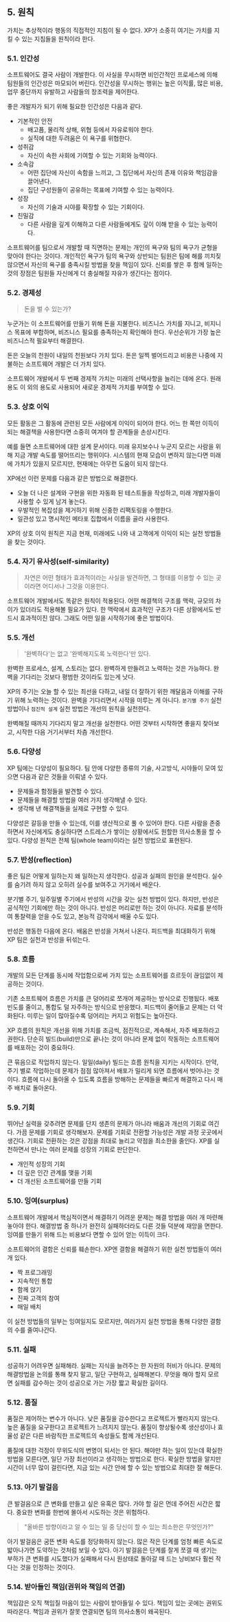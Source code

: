 
## 5. 원칙

가치는 추상적이라 행동의 직접적인 지침이 될 수 없다. 
XP가 소중히 여기는 가치를 지킬 수 있는 지침들을 원칙이라 한다.  

### 5.1. 인간성

소프트웨어도 결국 사람이 개발한다. 
이 사실을 무시하면 비인간적인 프로세스에 의해 팀원들의 인간성은 마모되어 버린다. 
인간성을 무시하는 행위는 높은 이직률, 많은 비용, 업무 중단까지 유발하고 사람들의 창조력을 제어한다.

좋은 개발자가 되기 위해 필요한 인간성은 다음과 같다.

* 기본적인 안전 
    * 배고픔, 물리적 상해, 위협 등에서 자유로워야 한다.
    * 실직에 대한 두려움은 이 욕구를 위협한다.
* 성취감
    * 자신이 속한 사회에 기여할 수 있는 기회와 능력이다. 
* 소속감
    * 어떤 집단에 자신이 속함을 느끼고, 그 집단에서 자신의 존재 이유와 책임감을 끌어낸다.
    * 집단 구성원들이 공유하는 목표에 기여할 수 있는 능력이다.
* 성장
    * 자신의 기술과 시야를 확장할 수 있는 기회이다.
* 친밀감
    * 다른 사람을 깊게 이해하고 다른 사람들에게도 깊이 이해 받을 수 있는 능력이다.

소프트웨어를 팀으로서 개발할 때 직면하는 문제는 개인의 욕구와 팀의 욕구가 균형을 맞아야 한다는 것이다. 
개인적인 욕구가 팀의 욕구와 상반되는 팀원은 팀에 해를 끼치짖 않으면서 자신의 욕구를 충족시킬 방법을 찾을 책임이 있다. 
신뢰를 쌓은 후 함께 일하는 것의 장점은 팀원들 자신에게 더 충실해질 자유가 생긴다는 점이다. 

### 5.2. 경제성

> 돈을 벌 수 있는가? 

누군가는 이 소프트웨어를 만들기 위해 돈을 지불한다. 
비즈니스 가치를 지니고, 비지니스 목표에 부합하며, 비즈니스 필요를 충족하는지 확인해야 한다. 
우선순위가 가장 높은 비즈니스적 필요부터 해결한다. 

돈은 오늘의 천원이 내일의 천원보다 가치 있다. 
돈은 일찍 벌어드리고 비용은 나중에 지불하는 소프트웨어 개발은 더 가치 있다. 

소프트웨어 개발에서 두 번째 경제적 가치는 미래의 선택사항을 늘리는 데에 온다. 
원래 용도 이 외의 용도로 사용되어 새로운 경제적 가치를 부여할 수 있다. 

### 5.3. 상호 이익

모든 활동은 그 활동에 관련된 모든 사람에게 이익이 되어야 한다. 
어느 한 쪽만 이득이 되는 해결책을 사용한다면 소중히 여겨야 할 관계들을 손상시킨다. 

예를 들면 소프트웨어에 대한 설계 문서이다. 
미래 유지보수나 누군지 모르는 사람을 위해 지금 개발 속도를 떨어뜨리는 행위이다. 
시스템의 현재 모습이 변하지 않는다면 미래에 가치가 있을지 모르지만, 현재에는 아무런 도움이 되지 않는다. 

XP에선 이런 문제를 다음과 같은 방법으로 해결한다. 

* 오늘 더 나은 설계와 구현을 위한 자동화 된 테스트들을 작성하고, 미래 개발자들이 사용할 수 있게 남겨 놓는다. 
* 우발적인 복잡성을 제거하기 위해 신중한 리팩토링을 수행한다. 
* 일관성 있고 명시적인 메타포 집합에서 이름을 골라 사용한다. 

XP의 상호 이익 원칙은 지금 현재, 미래에도 나와 내 고객에게 이익이 되는 실천 방법들을 찾는 것이다. 

### 5.4. 자기 유사성(self-similarity)

> 자연은 어떤 형태가 효과적이라는 사실을 발견하면, 그 형태를 이용할 수 있는 곳이라면 어디서나 그것을 이용한다.

소프트웨어 개발에서도 똑같은 원칙이 적용된다. 
어떤 해결책의 구조를 맥락, 규모의 차이가 있더라도 적용해볼 필요가 있다. 
한 맥락에서 효과적인 구조가 다른 상황에서도 반드시 효과적이진 않다. 
그래도 어떤 일을 시작하기에 좋은 방법이다. 

### 5.5. 개선

> '완벽하다'는 없고 '완벽해지도록 노력한다'만 있다.

완벽한 프로세스, 설계, 스토리는 없다.
완벽하게 만들려고 노력하는 것은 가능하다. 
완벽을 기다리는 것보다 평범한 것이라도 있는게 낫다. 

XP의 주기는 오늘 할 수 있는 최선을 다하고, 내일 더 잘하기 위한 깨달음과 이해를 구하기 위해 노력하는 것이다. 
완벽을 기다리면서 시작을 미루는 게 아니다. 
`분기별 주기` 실천 방법이나 `점진적 설계` 실천 방법은 개선의 원칙을 실천한다. 

완벽해질 때까지 기다리지 말고 개선을 실천한다. 
어떤 것부터 시작하면 좋을지 찾아보고, 시작한 다음 거기서부터 차츰 개선한다. 

### 5.6. 다양성

XP 팀에는 다양성이 필요하다. 
팀 안에 다양한 종류의 기술, 사고방식, 시야들이 모여 있으면 다음과 같은 것들을 이뤄낼 수 있다. 

* 문제들과 함정들을 발견할 수 있다.
* 문제들을 해결할 방법을 여러 가지 생각해낼 수 있다. 
* 생각해 낸 해결책들을 실제로 구현할 수 있다. 

다양성은 갈등을 만들 수 있는데, 이를 생산적으로 풀 수 있어야 한다. 
다른 사람을 존중하면서 자신에게도 충실하다면 스트레스가 쌓이는 상황에서도 원할한 의사소통을 할 수 있다. 
다양성 원칙은 전체 팀(whole team)이라는 실천 방법으로 표현된다. 

### 5.7. 반성(reflection)

좋은 팀은 어떻게 일하는지 왜 일하는지 생각한다. 
성공과 실패의 원인을 분석한다. 
실수를 숨기려 하지 않고 오히려 실수를 보여주고 거기에서 배운다. 

분기별 주기, 일주일별 주기에서 반성의 시간을 갖는 실천 방법이 있다. 
하지만, 반성은 공식적인 기회에만 하는 것이 아니다. 
반성은 머리로만 하는 것이 아니다. 
자료를 분석하여 통찰력을 얻을 수도 있고, 본능적 감각에서 배울 수도 있다. 

반성은 행동한 다음에 온다. 
배움은 반성을 거쳐서 나온다. 
피드백을 최대화하기 위해 XP 팀은 실천과 반성을 뒤섞는다. 

### 5.8. 흐름

개발의 모든 단계를 동시에 작업함으로써 가치 있는 소프트웨어를 흐르듯이 끊임없이 제공하는 것이다. 

기존 소프트웨어 흐름은 가치를 큰 덩어리로 쪼개어 제공하는 방식으로 진행됬다. 
배포 빈도를 줄이고, 통합도 덜 자주하는 방식으로 반응했다. 
피드백이 줄어들고 문제는 더 악화된다. 
미루는 일이 많아질수록 덩어리는 커지고 위험도는 높아진다. 

XP 흐름의 원칙은 개선을 위해 가치를 조금씩, 점진적으로, 계속해서, 자주 배포하라고 권한다. 
단순히 빌드(build)만으로 끝나는 것이 아니라 문제 없이 작동하는 소프트웨어를 배포하는 것이 중요하다. 

큰 묶음으로 작업하지 않는다. 
일일(daily) 빌드는 흐름 원칙을 지키는 시작이다. 
만약, 주기 별로 작업하는데 문제가 점점 많아져서 배포가 밀리게 되면 흐름에서 벗어나는 것이다. 
흐름에 다시 돌아올 수 있도록 흐름을 방해하는 문제들을 빠르게 해결하고 다시 매주 배치로 돌아온다. 

### 5.9. 기회

뛰어난 실력을 갖추려면 문제를 단지 생존의 문제가 아니라 배움과 개선의 기회로 여긴다. 
가끔 문제를 기회로 생각해보자. 
문제를 기회로 전환할 가능성은 개발 과정 곳곳에서 생긴다. 
기회로 전환하는 것은 강점을 최대로 늘리고 약점을 최소한을 줄인다. 
XP를 실천하면서 만나는 여러 문제를 성장의 기회로 판단한다. 

* 개인적 성장의 기회
* 더 깊은 인간 관계를 맺을 기회
* 더 개선된 소프트웨어를 만들 기회

### 5.10. 잉여(surplus)

소프트웨어 개발에서 핵심적이면서 해결하기 어려운 문제는 해결 방법을 여러 개 마련해 놓아야 한다. 
해결방법 중 하나가 완전히 실패하더라도 다른 것들 덕분에 재앙을 면한다. 
잉여를 만들기 위해 드는 비용보다 면할 수 있어 얻는 이득이 크다. 

소프트웨어의 결함은 신뢰를 훼손한다. 
XP엔 결함을 해결하기 위한 실천 방법들이 여러 개 있다. 

* 짝 프로그래밍
* 지속적인 통합
* 함께 앉기
* 진짜 고객의 참여
* 매일 배치

이 실천 방법들의 일부는 잉여일지도 모르지만, 여러가지 실천 방법을 통해 다양한 결함의 수를 줄여나간다. 

### 5.11. 실패

성공하기 어려우면 실패해라. 
실패는 지식을 늘려주는 한 자원의 허비가 아니다. 
문제의 해결방법을 논의를 통해 찾지 말고, 일단 구현하고, 실패해본다. 
무엇을 해야 할지 모르면 실패를 감수하는 것이 성공으로 가는 가장 짧고 확실한 길이다. 

### 5.12. 품질

품질은 제어하는 변수가 아니다. 
낮은 품질을 감수한다고 프로젝트가 빨라지지 않는다. 
높은 품질을 요구한다고 프로젝트가 느려지지 않는다. 
품질이 향상될수록 생산성이나 효율성 같은 다른 바람직한 프로젝트의 속성들도 함께 개선된다. 

품질에 대한 걱정이 무위도식의 변명이 되서는 안 된다. 
해야만 하는 일이 있는데 확실한 방법을 모른다면, 일단 가장 최선이라고 생각하는 방법으로 한다. 
확실한 방법을 알지만 시간이 너무 많이 걸린다면, 지금 있는 시간 안에 할 수 있는 방법으로 최대한 잘 해둔다. 

### 5.13. 아기 발걸음

큰 발걸음으로 큰 변화를 만들고 싶은 유혹은 많다. 
가야 할 길은 먼데 주어진 시간은 짧다. 
중요한 변화를 한번에 몰아서 시도하는 것은 위험하다. 

> "올바른 방향이라고 알 수 있는 일 중 당신이 할 수 있는 최소한은 무엇인가?"

아기 발걸음은 굼뜬 변화 속도를 정당화하지 않는다. 
많은 작은 단계를 엄청 빠른 속도로 밟아나가면 도약하는 것처럼 보일 수 있다. 
아기 발걸음은 단계를 잘게 쪼갤 때 생기는 부하가 큰 변화를 시도했다가 실패해서 다시 원상태로 돌아갈 때 드는 낭비보다 훨씬 작다는 것을 인정하는 것이다. 

### 5.14. 받아들인 책임(권위와 책임의 연결)

책임감은 오직 책임질 마음이 있는 사람이 받아들일 수 있다. 
책임이 있는 곳에는 권위도 따라온다. 
책임과 권위가 잘못 연결되면 팀의 의사소통이 왜곡된다. 
